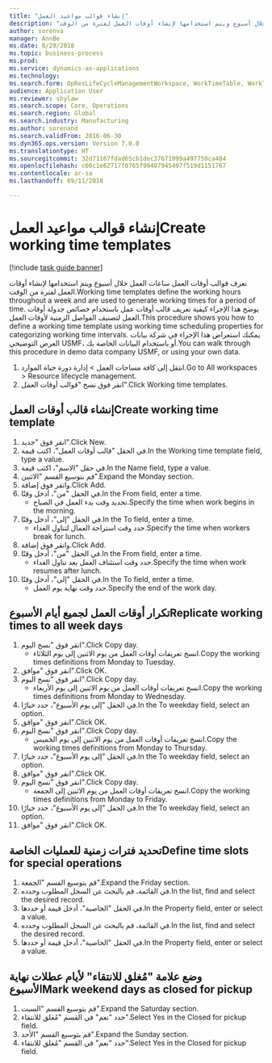 ```yaml
--- 
title: "إنشاء قوالب مواعيد العمل"
description: "تعرف قوالب أوقات العمل ساعات العمل خلال أسبوع ويتم استخدامها لإنشاء أوقات العمل لفترة من الوقت."
author: sorenva
manager: AnnBe
ms.date: 8/29/2018
ms.topic: business-process
ms.prod: 
ms.service: dynamics-ax-applications
ms.technology: 
ms.search.form: OpResLifeCycleManagementWorkspace, WorkTimeTable, WorkTimeCopyDayDialog
audience: Application User
ms.reviewer: shylaw
ms.search.scope: Core, Operations
ms.search.region: Global
ms.search.industry: Manufacturing
ms.author: sorenand
ms.search.validFrom: 2016-06-30
ms.dyn365.ops.version: Version 7.0.0
ms.translationtype: HT
ms.sourcegitcommit: 32d71167fdad65cb1dec37671999a497759ca484
ms.openlocfilehash: c66c1e62717f0765f99407945497f519d1151767
ms.contentlocale: ar-sa
ms.lasthandoff: 09/11/2018

---
```

# <a name="create-working-time-templates"></a><span data-ttu-id="14dfd-103">إنشاء قوالب مواعيد العمل</span><span class="sxs-lookup"><span data-stu-id="14dfd-103">Create working time templates</span></span>

[!include [task guide banner](../../includes/task-guide-banner.md)]

<span data-ttu-id="14dfd-104">تعرف قوالب أوقات العمل ساعات العمل خلال أسبوع ويتم استخدامها لإنشاء أوقات العمل لفترة من الوقت.</span><span class="sxs-lookup"><span data-stu-id="14dfd-104">Working time templates define the working hours throughout a week and are used to generate working times for a period of time.</span></span> <span data-ttu-id="14dfd-105">يوضح هذا الإجراء كيفية تعريف قالب أوقات عمل باستخدام خصائص جدولة أوقات العمل لتصنيف الفواصل الزمنية لأوقات العمل.</span><span class="sxs-lookup"><span data-stu-id="14dfd-105">This procedure shows you how to define a working time template using working time scheduling properties for categorizing working time intervals.</span></span> <span data-ttu-id="14dfd-106">يمكنك استعراض هذا الإجراء في شركة بيانات العرض التوضيحي USMF، أو باستخدام البيانات الخاصة بك.</span><span class="sxs-lookup"><span data-stu-id="14dfd-106">You can walk through this procedure in demo data company USMF, or using your own data.</span></span>

1. <span data-ttu-id="14dfd-107">انتقل إلى كافة مساحات العمل > إدارة دورة حياة الموارد.</span><span class="sxs-lookup"><span data-stu-id="14dfd-107">Go to All workspaces > Resource lifecycle management.</span></span>
2. <span data-ttu-id="14dfd-108">انقر فوق نسخ "قوالب أوقات العمل".</span><span class="sxs-lookup"><span data-stu-id="14dfd-108">Click Working time templates.</span></span>

## <a name="create-working-time-template"></a><span data-ttu-id="14dfd-109">إنشاء قالب أوقات العمل</span><span class="sxs-lookup"><span data-stu-id="14dfd-109">Create working time template</span></span>
1. <span data-ttu-id="14dfd-110">انقر فوق "جديد".</span><span class="sxs-lookup"><span data-stu-id="14dfd-110">Click New.</span></span>
2. <span data-ttu-id="14dfd-111">في الحقل "قالب أوقات العمل"، اكتب قيمة.</span><span class="sxs-lookup"><span data-stu-id="14dfd-111">In the Working time template field, type a value.</span></span>
3. <span data-ttu-id="14dfd-112">في حقل "الاسم"، اكتب قيمة.</span><span class="sxs-lookup"><span data-stu-id="14dfd-112">In the Name field, type a value.</span></span>
4. <span data-ttu-id="14dfd-113">قم بتوسيع القسم "الاثنين".</span><span class="sxs-lookup"><span data-stu-id="14dfd-113">Expand the Monday section.</span></span>
5. <span data-ttu-id="14dfd-114">وانقر فوق إضافة.</span><span class="sxs-lookup"><span data-stu-id="14dfd-114">Click Add.</span></span>
6. <span data-ttu-id="14dfd-115">في الحقل "من"، أدخل وقتًا.</span><span class="sxs-lookup"><span data-stu-id="14dfd-115">In the From field, enter a time.</span></span>
    * <span data-ttu-id="14dfd-116">تحديد وقت بدء العمل في الصباح.</span><span class="sxs-lookup"><span data-stu-id="14dfd-116">Specify the time when work begins in the morning.</span></span>  
7. <span data-ttu-id="14dfd-117">في الحقل "إلى"، أدخل وقتًا.</span><span class="sxs-lookup"><span data-stu-id="14dfd-117">In the To field, enter a time.</span></span>
    * <span data-ttu-id="14dfd-118">حدد وقت استراحة العمال لتناول الغداء.</span><span class="sxs-lookup"><span data-stu-id="14dfd-118">Specify the time when workers break for lunch.</span></span>  
8. <span data-ttu-id="14dfd-119">وانقر فوق إضافة.</span><span class="sxs-lookup"><span data-stu-id="14dfd-119">Click Add.</span></span>
9. <span data-ttu-id="14dfd-120">في الحقل "من"، أدخل وقتًا.</span><span class="sxs-lookup"><span data-stu-id="14dfd-120">In the From field, enter a time.</span></span>
    * <span data-ttu-id="14dfd-121">حدد وقت استئناف العمل بعد تناول الغداء.</span><span class="sxs-lookup"><span data-stu-id="14dfd-121">Specify the time when work resumes after lunch.</span></span>  
10. <span data-ttu-id="14dfd-122">في الحقل "إلى"، أدخل وقتًا.</span><span class="sxs-lookup"><span data-stu-id="14dfd-122">In the To field, enter a time.</span></span>
    * <span data-ttu-id="14dfd-123">حدد وقت نهاية يوم العمل.</span><span class="sxs-lookup"><span data-stu-id="14dfd-123">Specify the end of the work day.</span></span>  

## <a name="replicate-working-times-to-all-week-days"></a><span data-ttu-id="14dfd-124">تكرار أوقات العمل لجميع أيام الأسبوع</span><span class="sxs-lookup"><span data-stu-id="14dfd-124">Replicate working times to all week days</span></span>
1. <span data-ttu-id="14dfd-125">انقر فوق "نسخ اليوم".</span><span class="sxs-lookup"><span data-stu-id="14dfd-125">Click Copy day.</span></span>
    * <span data-ttu-id="14dfd-126">انسخ تعريفات أوقات العمل من يوم الاثنين إلى يوم الثلاثاء.</span><span class="sxs-lookup"><span data-stu-id="14dfd-126">Copy the working times definitions from Monday to Tuesday.</span></span>  
2. <span data-ttu-id="14dfd-127">انقر فوق "موافق".</span><span class="sxs-lookup"><span data-stu-id="14dfd-127">Click OK.</span></span>
3. <span data-ttu-id="14dfd-128">انقر فوق "نسخ اليوم".</span><span class="sxs-lookup"><span data-stu-id="14dfd-128">Click Copy day.</span></span>
    * <span data-ttu-id="14dfd-129">انسخ تعريفات أوقات العمل من يوم الاثنين إلى يوم الأربعاء.</span><span class="sxs-lookup"><span data-stu-id="14dfd-129">Copy the working times definitions from Monday to Wednesday.</span></span>  
4. <span data-ttu-id="14dfd-130">في الحقل "إلى يوم الأسبوع"، حدد خيارًا.</span><span class="sxs-lookup"><span data-stu-id="14dfd-130">In the To weekday field, select an option.</span></span>
5. <span data-ttu-id="14dfd-131">انقر فوق "موافق".</span><span class="sxs-lookup"><span data-stu-id="14dfd-131">Click OK.</span></span>
6. <span data-ttu-id="14dfd-132">انقر فوق "نسخ اليوم".</span><span class="sxs-lookup"><span data-stu-id="14dfd-132">Click Copy day.</span></span>
    * <span data-ttu-id="14dfd-133">انسخ تعريفات أوقات العمل من يوم الاثنين إلى يوم الخميس.</span><span class="sxs-lookup"><span data-stu-id="14dfd-133">Copy the working times definitions from Monday to Thursday.</span></span>  
7. <span data-ttu-id="14dfd-134">في الحقل "إلى يوم الأسبوع"، حدد خيارًا.</span><span class="sxs-lookup"><span data-stu-id="14dfd-134">In the To weekday field, select an option.</span></span>
8. <span data-ttu-id="14dfd-135">انقر فوق "موافق".</span><span class="sxs-lookup"><span data-stu-id="14dfd-135">Click OK.</span></span>
9. <span data-ttu-id="14dfd-136">انقر فوق "نسخ اليوم".</span><span class="sxs-lookup"><span data-stu-id="14dfd-136">Click Copy day.</span></span>
    * <span data-ttu-id="14dfd-137">انسخ تعريفات أوقات العمل من يوم الاثنين إلى الجمعة.</span><span class="sxs-lookup"><span data-stu-id="14dfd-137">Copy the working times definitions from Monday to Friday.</span></span>  
10. <span data-ttu-id="14dfd-138">في الحقل "إلى يوم الأسبوع"، حدد خيارًا.</span><span class="sxs-lookup"><span data-stu-id="14dfd-138">In the To weekday field, select an option.</span></span>
11. <span data-ttu-id="14dfd-139">انقر فوق "موافق".</span><span class="sxs-lookup"><span data-stu-id="14dfd-139">Click OK.</span></span>

## <a name="define-time-slots-for-special-operations"></a><span data-ttu-id="14dfd-140">تحديد فترات زمنية للعمليات الخاصة</span><span class="sxs-lookup"><span data-stu-id="14dfd-140">Define time slots for special operations</span></span>
1. <span data-ttu-id="14dfd-141">قم بتوسيع القسم "الجمعة".</span><span class="sxs-lookup"><span data-stu-id="14dfd-141">Expand the Friday section.</span></span>
2. <span data-ttu-id="14dfd-142">في القائمة، قم بالبحث عن السجل المطلوب وحدده.</span><span class="sxs-lookup"><span data-stu-id="14dfd-142">In the list, find and select the desired record.</span></span>
3. <span data-ttu-id="14dfd-143">في الحقل "الخاصية"، أدخل قيمة أو حددها.</span><span class="sxs-lookup"><span data-stu-id="14dfd-143">In the Property field, enter or select a value.</span></span>
4. <span data-ttu-id="14dfd-144">في القائمة، قم بالبحث عن السجل المطلوب وحدده.</span><span class="sxs-lookup"><span data-stu-id="14dfd-144">In the list, find and select the desired record.</span></span>
5. <span data-ttu-id="14dfd-145">في الحقل "الخاصية"، أدخل قيمة أو حددها.</span><span class="sxs-lookup"><span data-stu-id="14dfd-145">In the Property field, enter or select a value.</span></span>

## <a name="mark-weekend-days-as-closed-for-pickup"></a><span data-ttu-id="14dfd-146">وضع علامة "مُغلق للانتقاء" لأيام عطلات نهاية الأسبوع</span><span class="sxs-lookup"><span data-stu-id="14dfd-146">Mark weekend days as closed for pickup</span></span>
1. <span data-ttu-id="14dfd-147">قم بتوسيع القسم "السبت".</span><span class="sxs-lookup"><span data-stu-id="14dfd-147">Expand the Saturday section.</span></span>
2. <span data-ttu-id="14dfd-148">حدد "نعم" في القسم "مُغلق للانتقاء".</span><span class="sxs-lookup"><span data-stu-id="14dfd-148">Select Yes in the Closed for pickup field.</span></span>
3. <span data-ttu-id="14dfd-149">قم بتوسيع القسم "الأحد".</span><span class="sxs-lookup"><span data-stu-id="14dfd-149">Expand the Sunday section.</span></span>
4. <span data-ttu-id="14dfd-150">حدد "نعم" في القسم "مُغلق للانتقاء".</span><span class="sxs-lookup"><span data-stu-id="14dfd-150">Select Yes in the Closed for pickup field.</span></span>


